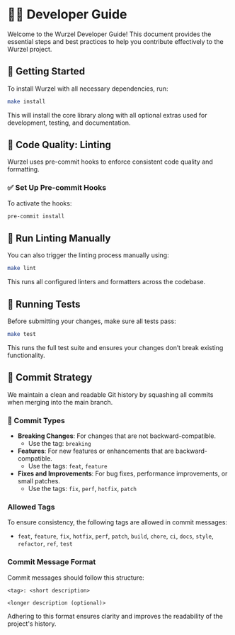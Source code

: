 # 👩‍💻 Developer Guide

Welcome to the Wurzel Developer Guide! This document provides the essential steps and best practices to help you contribute effectively to the Wurzel project.

## 🚀 Getting Started

To install Wurzel with all necessary dependencies, run:

```bash
make install
```

This will install the core library along with all optional extras used for development, testing, and documentation.

## 🧼 Code Quality: Linting

Wurzel uses pre-commit hooks to enforce consistent code quality and formatting.

### ✅ Set Up Pre-commit Hooks

To activate the hooks:

```bash
pre-commit install
```

## 🧪 Run Linting Manually

You can also trigger the linting process manually using:

```bash
make lint
```

This runs all configured linters and formatters across the codebase.

## 🧪 Running Tests

Before submitting your changes, make sure all tests pass:

```bash
make test
```

This runs the full test suite and ensures your changes don’t break existing functionality.

## 📝 Commit Strategy

We maintain a clean and readable Git history by squashing all commits when merging into the main branch.

### 🔖 Commit Types

- **Breaking Changes**: For changes that are not backward-compatible.
    - Use the tag: `breaking`
- **Features**: For new features or enhancements that are backward-compatible.
    - Use the tags: `feat`, `feature`
- **Fixes and Improvements**: For bug fixes, performance improvements, or small patches.
    - Use the tags: `fix`, `perf`, `hotfix`, `patch`

### Allowed Tags
To ensure consistency, the following tags are allowed in commit messages:
- `feat`, `feature`, `fix`, `hotfix`, `perf`, `patch`, `build`, `chore`, `ci`, `docs`, `style`, `refactor`, `ref`, `test`

### Commit Message Format
Commit messages should follow this structure:
```
<tag>: <short description>

<longer description (optional)>
```

Adhering to this format ensures clarity and improves the readability of the project's history.
